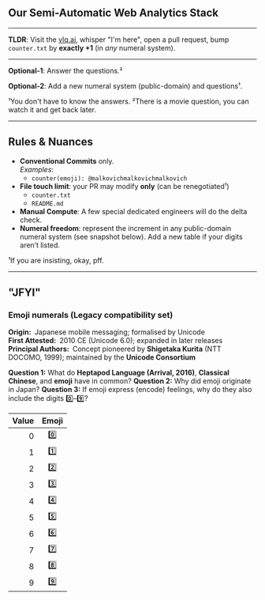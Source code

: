 ## Our Semi-Automatic Web Analytics Stack

---

**TLDR**: Visit the [vlq.ai](https://vlq.ai), whisper "I'm here", open a pull request, bump `counter.txt` by **exactly +1** (in *any* numeral system).

---

**Optional-1**: Answer the questions.²

**Optional-2**: Add a new numeral system (public-domain) and questions¹.

¹You don't have to know the answers.
²There is a movie question, you can watch it and get back later.

---

## Rules & Nuances

- **Conventional Commits** only.  
   *Examples*:  
   * `counter(emoji): @malkovichmalkovichmalkovich`
- **File touch limit**: your PR may modify **only** (can be renegotiated¹)
   * `counter.txt`
   * `README.md`
- **Manual Compute**: A few special dedicated engineers will do the delta check. 
- **Numeral freedom**: represent the increment in any public-domain numeral system (see snapshot below). Add a new table if your digits aren’t listed.

¹If you are insisting, okay, pff.

---

## "JFYI" 

### Emoji numerals (Legacy compatibility set)

**Origin:** Japanese mobile messaging; formalised by Unicode  
**First Attested:** 2010 CE (Unicode 6.0); expanded in later releases  
**Principal Authors:** Concept pioneered by **Shigetaka Kurita** (NTT DOCOMO, 1999); maintained by the **Unicode Consortium**  

**Question 1:** What do **Heptapod Language (Arrival, 2016)**, **Classical Chinese**, and **emoji** have in common? 
**Question 2:** Why did emoji originate in Japan?
**Question 3:** If emoji express (encode) feelings, why do they also include the digits 0️⃣–9️⃣?


| Value | Emoji |
|------:|:-----:|
| 0 | 0️⃣ |
| 1 | 1️⃣ |
| 2 | 2️⃣ |
| 3 | 3️⃣ |
| 4 | 4️⃣ |
| 5 | 5️⃣ |
| 6 | 6️⃣ |
| 7 | 7️⃣ |
| 8 | 8️⃣ |
| 9 | 9️⃣ |



